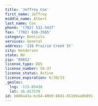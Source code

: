 ```yaml
---
title: 'Jeffrey Cox'
first_name: Jeffrey
middle_name: Albert
last_name: Cox
phone: '(702) 531-5437'
fax: '(702) 616-3565'
category: Dentists
services: General
address: '216 Prairie Creek St'
city: Henderson
state: NV
zip: '89012'
license_type: DDS
license_number: S6-37
license_status: Active
license_expiration: 6/30/15
_geoloc:
  lng: -115.05438
  lat: 36.017578
id: b606a43a-bc64-49b9-8841-811b9aa0b891
---
```

